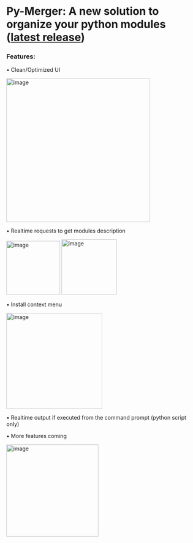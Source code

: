 # Py-Merger: A new solution to organize your python modules ([latest release](https://github.com/FIo-dev/PIP-Manager/releases/tag/r1.0-beta))
### Features:
• Clean/Optimized UI
<p>
  <img width="375" alt="image" src="https://user-images.githubusercontent.com/123277348/220210608-1f3a4a16-dcf8-4cfc-9644-23dbbc6eae74.png">
<p/>
• Realtime requests to get modules description
<p align="left">
  
  <img width="140" alt="image" src="https://user-images.githubusercontent.com/123277348/213896935-b5f513f7-503b-4292-99e1-4452e6c36962.png">
  <img width="144" alt="image" src="https://user-images.githubusercontent.com/123277348/213896936-f39b6223-0b51-458c-975f-6fd2ddafa431.png">
<p/>
• Install context menu
<p>
  <img width="250" alt="image" src="https://user-images.githubusercontent.com/123277348/213897045-943bfefe-5c7c-4707-be71-b62b1c05dfe2.png">
<p/>
• Realtime output if executed from the command prompt (python script only)

• More features coming 
<p>
  <img width="240" alt="image" src="https://user-images.githubusercontent.com/123277348/213897162-1016d3a7-6ae1-489e-946a-df3d1dc0c8cd.png">
<p/>
